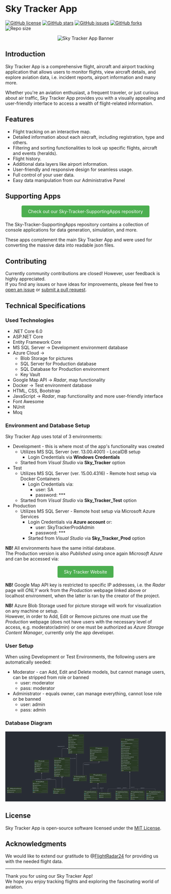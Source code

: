 # Sky Tracker App

[![GitHub license](https://img.shields.io/github/license/KaiserDMC/Sky-Tracker-App)](https://github.com/KaiserDMC/Sky-Tracker-App/blob/main/LICENSE)
[![GitHub stars](https://img.shields.io/github/stars/KaiserDMC/Sky-Tracker-App)](https://github.com/KaiserDMC/Sky-Tracker-App/stargazers)
[![GitHub issues](https://img.shields.io/github/issues/KaiserDMC/Sky-Tracker-App)](https://github.com/KaiserDMC/Sky-Tracker-App/issues)
[![GitHub forks](https://img.shields.io/github/forks/KaiserDMC/Sky-Tracker-App)](https://github.com/KaiserDMC/Sky-Tracker-App/network)
![Repo size](https://img.shields.io/github/repo-size/KaiserDMC/Sky-Tracker-App)

<p align="center">
  <img src="./SkyTracker.Web/wwwroot/favicon.ico" alt="Sky Tracker App Banner">
</p>

## Introduction 

Sky Tracker App is a comprehensive flight, aircraft and airport tracking application that allows users to monitor flights, view aircraft details, and explore aviation data, i.e. incident reports, airport information and many more.  

Whether you're an aviation enthusiast, a frequent traveler, or just curious about air traffic, Sky Tracker App provides you with a visually appealing and user-friendly interface to access a wealth of flight-related information.

## Features

- Flight tracking on an interactive map.
- Detailed information about each aircraft, including registration, type and others.
- Filtering and sorting functionalities to look up specific flights, aircraft and events (heralds).
- Flight history.
- Additional data layers like airport information.
- User-friendly and responsive design for seamless usage.
- Full control of your user data.
- Easy data manipulation from our Administrative Panel

## Supporting Apps

<p align="center">
  <a href="https://github.com/KaiserDMC/Sky-Tracker-SupportingApps" style="background-color: #4CAF50; color: white; padding: 10px 20px; text-decoration: none; display: inline-block; border-radius: 4px;">
    Check out our Sky-Tracker-SupportingApps repository
  </a>
</p>

The Sky-Tracker-SupportingApps repository contains a collection of console applications for data generation, simulation, and more.  

These apps complement the main Sky Tracker App and were used for converting the massive data into readable json files.

## Contributing

Currently community contributions are closed! However, user feedback is highly appreciated.  
If you find any issues or have ideas for improvements, please feel free to [open an issue](https://github.com/KaiserDMC/Sky-Tracker-App/issues) or [submit a pull request](https://github.com/KaiserDMC/Sky-Tracker-App/pulls).

## Technical Specifications

### Used Technologies

- .NET Core 6.0
- ASP.NET Core
- Entity Framework Core
- MS SQL Server -> Development environment database
- Azure Cloud -> 
  - Blob Storage for pictures
  - SQL Server for Production database
  - SQL Database for Production environment
  - Key Vault
- Google Map API -> *Radar*, map functionality
- Docker -> Test environment database
- HTML, CSS, Bootstrap
- JavaScript -> *Radar*, map functionality and more user-friendly interface
- Font Awesome
- NUnit
- Moq

### Environment and Database Setup

Sky Tracker App uses total of 3 environments:
- Development - this is where most of the app's functionality was created
  - Utilizes MS SQL Server (ver. 13.00.4001) - LocalDB setup 
    - Login Credentials via **Windows Credentials**
  - Started from *Visual Studio* via **Sky_Tracker** option
- Test
  - Utilizes MS SQL Server (ver. 15.00.4316) - Remote host setup via Docker Containers
    - Login Credentials via:
      - user: SA
      - password: ***
  - Started from *Visual Studio* via **Sky_Tracker_Test** option
- Production
  - Utilizes MS SQL Server - Remote host setup via Microsoft Azure Services
    - Login Credentials via **Azure account** or:
      - user: SkyTrackerProdAdmin
      - password: ***
    - Started from *Visual Studio* via **Sky_Tracker_Prod** option

**NB!** All environments have the same initial database.  
The Production version is also *Published* using once again *Microsoft Azure* and can be accessed via:

<p align="center">
  <a href="https://sky-tracker.info" style="background-color: #4CAF50; color: white; padding: 10px 20px; text-decoration: none; display: inline-block; border-radius: 4px;">
    Sky Tracker Website
  </a>
</p>

**NB!** Google Map API key is restricted to specific IP addresses, i.e. the *Radar* page will *ONLY* work from
the *Production* webpage linked above or localhost environment, when the latter is ran by the creator of the project.

**NB!** Azure Blob Storage used for picture storage will work for visualization on any machine or setup.  
However, in order to Add, Edit or Remove pictures one must use the *Production* webpage (does not have users with the 
necessary level of access, e.g. moderator/admin) or one must be authorized as *Azure Storage Content Manager*, currently only
the app developer.

### User Setup

When using Development or Test Environments, the following users are automatically seeded:
- Moderator - can Add, Edit and Delete models, but cannot manage users, can be stripped from role or banned
  - user: moderator
  - pass: moderator
- Administrator - equals owner, can manage everything, cannot lose role or be banned
  - user: admin
  - pass: admin

### Database Diagram

<p align="center">
  <img src="./SkyTracker.Web/wwwroot/static-images/sky-tracker-db.png" alt="Sky Tracker Db Placeholder">
</p>

## License

Sky Tracker App is open-source software licensed under the [MIT License](LICENSE).

## Acknowledgments

We would like to extend our gratitude to @[FlightRadar24](https://github.com/Flightradar24) for providing us with 
the needed flight data.

---

Thank you for using our Sky Tracker App!  
We hope you enjoy tracking flights and exploring the fascinating world of aviation.